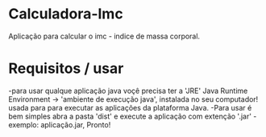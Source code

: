 # Calculadora-Imc
Aplicação para calcular o imc - indice de massa corporal.

# Requisitos / usar
-para usar qualque aplicação java voçê precisa ter a 'JRE' Java Runtime Environment -> 'ambiente de execução java', instalada no seu computador!
usada para para executar as aplicações da plataforma Java.
-Para usar é bem simples abra a pasta 'dist' e execute a aplicação com extenção '.jar' - exemplo: aplicação.jar, Pronto!
